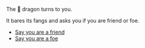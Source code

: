 The 🐉 dragon turns to you.

It bares its fangs and asks you if you are friend or foe. 

- [Say you are a friend](3-3.md)
- [Say you are a foe](3-4.md)